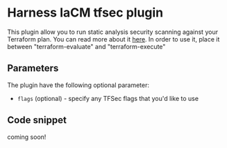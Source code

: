 # Harness IaCM tfsec plugin

This plugin allow you to run static analysis security scanning against your Terraform plan. You can read more about it [here](https://github.com/aquasecurity/tfsec).
In order to use it, place it between "terraform-evaluate" and "terraform-execute"

## Parameters

The plugin have the following optional parameter:

* `flags` (optional) - specify any TFSec flags that you'd like to use

## Code snippet
coming soon!
